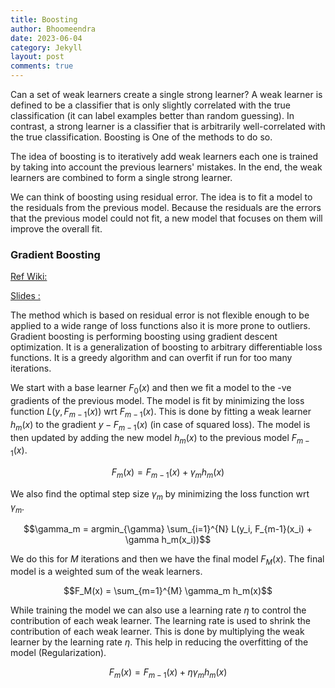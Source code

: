 ```yaml
---
title: Boosting
author: Bhoomeendra 
date: 2023-06-04
category: Jekyll
layout: post
comments: true
---
```

Can a set of weak learners create a single strong learner? A weak learner is defined to be a classifier that is only slightly correlated with the true classification (it can label examples better than random guessing). In contrast, a strong learner is a classifier that is arbitrarily well-correlated with the true classification. Boosting is One of the methods to do so.

The idea of boosting is to iteratively add weak learners each one is trained by taking into account the previous learners' mistakes. In the end, the weak learners are combined to form a single strong learner.

We can think of boosting using residual error. The idea is to fit a model to the residuals from the previous model. Because the residuals are the errors that the previous model could not fit, a new model that focuses on them will improve the overall fit.

### Gradient Boosting

[Ref Wiki:](https://en.wikipedia.org/wiki/Gradient_boosting)

[Slides :](http://www.chengli.io/tutorials/gradient_boosting.pdf)

The method which is based on residual error is not flexible enough to be applied to a wide range of loss functions also it is more prone to outliers. Gradient boosting is performing boosting using gradient descent optimization. It is a generalization of boosting to arbitrary differentiable loss functions. It is a greedy algorithm and can overfit if run for too many iterations.

We start with a base learner $F_0(x)$ and then we fit a model to the -ve gradients of the previous model. The model is fit by minimizing the loss function $L(y, F_{m-1}(x))$ wrt $F_{m-1}(x)$. This is done by fitting a weak learner $h_m(x)$ to the gradient $y - F_{m-1}(x)$ (in case of squared loss). The model is then updated by adding the new model $h_m(x)$ to the previous model $F_{m-1}(x)$.

$$F_m(x) = F_{m-1}(x) + \gamma_{m} h_m(x)$$

We also find the optimal step size $\gamma_m$ by minimizing the loss function wrt $\gamma_m$.

$$\gamma_m = argmin_{\gamma} \sum_{i=1}^{N} L(y_i, F_{m-1}(x_i) + \gamma h_m(x_i))$$

We do this for $M$ iterations and then we have the final model $F_M(x)$. The final model is a weighted sum of the weak learners.

$$F_M(x) = \sum_{m=1}^{M} \gamma_m h_m(x)$$

While training the model we can also use a learning rate $\eta$ to control the contribution of each weak learner. The learning rate is used to shrink the contribution of each weak learner. This is done by multiplying the weak learner by the learning rate $\eta$. This help in reducing the overfitting of the model (Regularization).

$$F_m(x) = F_{m-1}(x) + \eta \gamma_{m} h_m(x)$$

